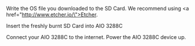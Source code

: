 Write the OS file you downloaded to the SD Card. We recommend using <a href=\"http://www.etcher.io/\">Etcher</a>.

Insert the freshly burnt SD Card into AIO 3288C

Connect your AIO 3288C to the internet. Power the AIO 3288C device up.